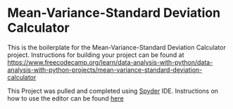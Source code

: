 # Mean-Variance-Standard Deviation Calculator

This is the boilerplate for the Mean-Variance-Standard Deviation Calculator project. Instructions for building your project can be found at https://www.freecodecamp.org/learn/data-analysis-with-python/data-analysis-with-python-projects/mean-variance-standard-deviation-calculator


This Project was pulled and completed using [Spyder](https://www.spyder-ide.org/) IDE. Instructions on how to use the editor can be found [here](https://docs.spyder-ide.org/current/panes/editor.html)
